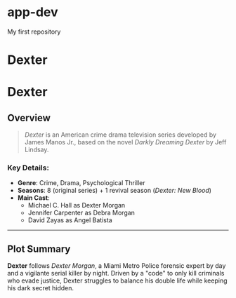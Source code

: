 # app-dev
My first repository
# Dexter

# **Dexter**

## Overview
> *Dexter* is an American crime drama television series developed by James Manos Jr., based on the novel *Darkly Dreaming Dexter* by Jeff Lindsay.

### Key Details:
- **Genre**: Crime, Drama, Psychological Thriller  
- **Seasons**: 8 (original series) + 1 revival season (*Dexter: New Blood*)  
- **Main Cast**:  
  - Michael C. Hall as Dexter Morgan  
  - Jennifer Carpenter as Debra Morgan  
  - David Zayas as Angel Batista  

---

## Plot Summary
**Dexter** follows *Dexter Morgan*, a Miami Metro Police forensic expert by day and a vigilante serial killer by night. Driven by a "code" to only kill criminals who evade justice, Dexter struggles to balance his double life while keeping his dark secret hidden.


